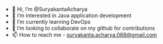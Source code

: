 - 👋 Hi, I’m @SuryakantaAcharya
- 👀 I’m interested in Java application development
- 🌱 I’m currently learning DevOps
- 💞️ I’m looking to collaborate on my github for contributions
- 📫 How to reach me - suryakanta.acharya.088@gmail.com 

<!---
SuryakantaAcharya/SuryakantaAcharya is a ✨ special ✨ repository because its `README.md` (this file) appears on your GitHub profile.
You can click the Preview link to take a look at your changes.
--->
